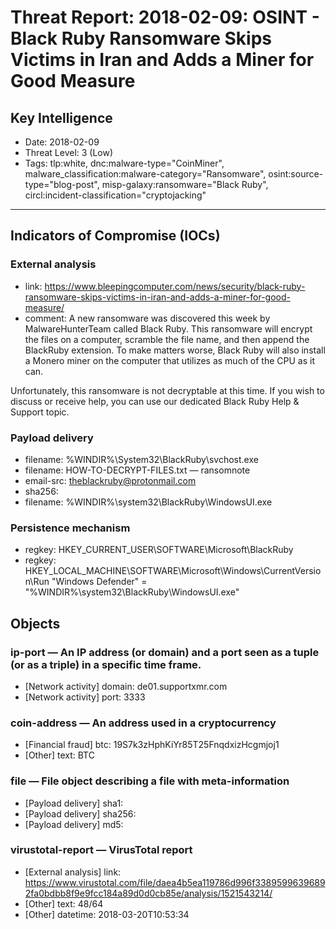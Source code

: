 # Threat Report: 2018-02-09: OSINT - Black Ruby Ransomware Skips Victims in Iran and Adds a Miner for Good Measure


## Key Intelligence
* Date: 2018-02-09
* Threat Level: 3 (Low)
* Tags: tlp:white, dnc:malware-type="CoinMiner", malware_classification:malware-category="Ransomware", osint:source-type="blog-post", misp-galaxy:ransomware="Black Ruby", circl:incident-classification="cryptojacking"

---

## Indicators of Compromise (IOCs)
### External analysis
* link: https://www.bleepingcomputer.com/news/security/black-ruby-ransomware-skips-victims-in-iran-and-adds-a-miner-for-good-measure/
* comment: A new ransomware was discovered this week by MalwareHunterTeam called Black Ruby. This ransomware will encrypt the files on a computer, scramble the file name, and then append the BlackRuby extension. To make matters worse, Black Ruby will also install a Monero miner on the computer that utilizes as much of the CPU as it can.

Unfortunately, this ransomware is not decryptable at this time. If you wish to discuss or receive help, you can use our dedicated Black Ruby Help & Support topic.

### Payload delivery
* filename: %WINDIR%\System32\BlackRuby\svchost.exe
* filename: HOW-TO-DECRYPT-FILES.txt — ransomnote
* email-src: theblackruby@protonmail.com
* sha256: <sha256>
* filename: %WINDIR%\system32\BlackRuby\WindowsUI.exe

### Persistence mechanism
* regkey: HKEY_CURRENT_USER\\SOFTWARE\\Microsoft\\BlackRuby
* regkey: HKEY_LOCAL_MACHINE\\SOFTWARE\\Microsoft\\Windows\\CurrentVersion\\Run "Windows Defender" = "%WINDIR%\system32\BlackRuby\WindowsUI.exe"

## Objects
### ip-port — An IP address (or domain) and a port seen as a tuple (or as a triple) in a specific time frame.
* [Network activity] domain: de01.supportxmr.com
* [Network activity] port: 3333

### coin-address — An address used in a cryptocurrency
* [Financial fraud] btc: 19S7k3zHphKiYr85T25FnqdxizHcgmjoj1
* [Other] text: BTC

### file — File object describing a file with meta-information
* [Payload delivery] sha1: <sha1>
* [Payload delivery] sha256: <sha256>
* [Payload delivery] md5: <md5>

### virustotal-report — VirusTotal report
* [External analysis] link: https://www.virustotal.com/file/daea4b5ea119786d996f33895996396892fa0bdbb8f9e9fcc184a89d0d0cb85e/analysis/1521543214/
* [Other] text: 48/64
* [Other] datetime: 2018-03-20T10:53:34

